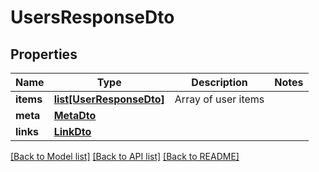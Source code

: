 # UsersResponseDto

## Properties
Name | Type | Description | Notes
------------ | ------------- | ------------- | -------------
**items** | [**list[UserResponseDto]**](UserResponseDto.md) | Array of user items | 
**meta** | [**MetaDto**](MetaDto.md) |  | 
**links** | [**LinkDto**](LinkDto.md) |  | 

[[Back to Model list]](../README.md#documentation-for-models) [[Back to API list]](../README.md#documentation-for-api-endpoints) [[Back to README]](../README.md)

